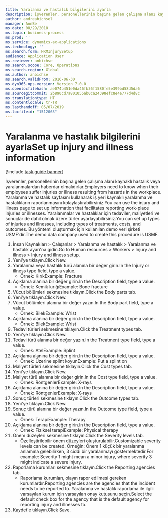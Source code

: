 ```yaml
---
title: Yaralanma ve hastalık bilgilerini ayarla
description: İşverenler, personellerinin başına gelen çalışma alanı kaynaklı hastalık veya yaralanmalardan haberdar olmalıdırlar.
author: andreabichsel
manager: AnnBe
ms.date: 08/29/2018
ms.topic: business-process
ms.prod: ''
ms.service: dynamics-ax-applications
ms.technology: ''
ms.search.form: HRMInjurySetup
audience: Application User
ms.reviewer: anbichse
ms.search.scope: Core, Operations
ms.search.region: Global
ms.author: anbichse
ms.search.validFrom: 2016-06-30
ms.dyn365.ops.version: Version 7.0.0
ms.openlocfilehash: ae074b451e0da46fb36f1580fe5e399bd58d5da6
ms.sourcegitcommit: 2b890cd7a801055ab0ca24398efc8e4e777d4d8c
ms.translationtype: HT
ms.contentlocale: tr-TR
ms.lasthandoff: 05/07/2019
ms.locfileid: "1512063"
---
```

# <a name="set-up-injury-and-illness-information"></a><span data-ttu-id="e7500-103">Yaralanma ve hastalık bilgilerini ayarla</span><span class="sxs-lookup"><span data-stu-id="e7500-103">Set up injury and illness information</span></span>

[!include [task guide banner](../../includes/task-guide-banner.md)]

<span data-ttu-id="e7500-104">İşverenler, personellerinin başına gelen çalışma alanı kaynaklı hastalık veya yaralanmalardan haberdar olmalıdırlar.</span><span class="sxs-lookup"><span data-stu-id="e7500-104">Employers need to know when their employees suffer injuries or illness resulting from hazards in the workplace.</span></span> <span data-ttu-id="e7500-105">Yaralanma ve hastalık sayfasını kullanarak iş yeri kaynaklı yaralanma ve hastalıkların raporlanmasını kolaylaştırabilirsiniz.</span><span class="sxs-lookup"><span data-stu-id="e7500-105">You can use the injury and illness page to set up information that facilitates reporting work-place injuries or illnesses.</span></span> <span data-ttu-id="e7500-106">Yaralanmalar ve hastalıklar için tedaviler, maliyetleri ve sonuçlar de dahil olmak üzere türler ayarlayabilirsiniz.</span><span class="sxs-lookup"><span data-stu-id="e7500-106">You can set up types of injuries and illnesses, including types of treatments, costs, and outcomes.</span></span> <span data-ttu-id="e7500-107">Bu yöntemi oluşturmak için kullanılan demo veri şirketi USMF'dir.</span><span class="sxs-lookup"><span data-stu-id="e7500-107">The demo data company used to create this procedure is USMF.</span></span>

1. <span data-ttu-id="e7500-108">İnsan Kaynakları > Çalışanlar > Yaralanma ve hastalık > Yaralanma ve hastalık ayarı'na gidin.</span><span class="sxs-lookup"><span data-stu-id="e7500-108">Go to Human resources > Workers > Injury and illness > Injury and illness setup.</span></span>
2. <span data-ttu-id="e7500-109">Yeni'ye tıklayın.</span><span class="sxs-lookup"><span data-stu-id="e7500-109">Click New.</span></span>
3. <span data-ttu-id="e7500-110">Yaralanma veya hastalık türü alanına bir değer girin.</span><span class="sxs-lookup"><span data-stu-id="e7500-110">In the Injury or illness type field, type a value.</span></span>
    * <span data-ttu-id="e7500-111">Örnek: Kırık</span><span class="sxs-lookup"><span data-stu-id="e7500-111">Example: Fracture</span></span>  
4. <span data-ttu-id="e7500-112">Açıklama alanına bir değer girin.</span><span class="sxs-lookup"><span data-stu-id="e7500-112">In the Description field, type a value.</span></span>
    * <span data-ttu-id="e7500-113">Örnek: Kemik kırığı</span><span class="sxs-lookup"><span data-stu-id="e7500-113">Example: Bone fracture</span></span>  
5. <span data-ttu-id="e7500-114">Vücut bölümleri sekmesine tıklayın.</span><span class="sxs-lookup"><span data-stu-id="e7500-114">Click the Body parts tab.</span></span>
6. <span data-ttu-id="e7500-115">Yeni'ye tıklayın.</span><span class="sxs-lookup"><span data-stu-id="e7500-115">Click New.</span></span>
7. <span data-ttu-id="e7500-116">Vücut bölümleri alanına bir değer yazın.</span><span class="sxs-lookup"><span data-stu-id="e7500-116">In the Body part field, type a value.</span></span>
    * <span data-ttu-id="e7500-117">Örnek: Bilek</span><span class="sxs-lookup"><span data-stu-id="e7500-117">Example: Wrist</span></span>  
8. <span data-ttu-id="e7500-118">Açıklama alanına bir değer girin.</span><span class="sxs-lookup"><span data-stu-id="e7500-118">In the Description field, type a value.</span></span>
    * <span data-ttu-id="e7500-119">Örnek: Bilek</span><span class="sxs-lookup"><span data-stu-id="e7500-119">Example: Wrist</span></span>  
9. <span data-ttu-id="e7500-120">Tedavi türleri sekmesine tıklayın.</span><span class="sxs-lookup"><span data-stu-id="e7500-120">Click the Treatment types tab.</span></span>
10. <span data-ttu-id="e7500-121">Yeni'ye tıklayın.</span><span class="sxs-lookup"><span data-stu-id="e7500-121">Click New.</span></span>
11. <span data-ttu-id="e7500-122">Tedavi türü alanına bir değer yazın.</span><span class="sxs-lookup"><span data-stu-id="e7500-122">In the Treatment type field, type a value.</span></span>
    * <span data-ttu-id="e7500-123">Örnek: Atel</span><span class="sxs-lookup"><span data-stu-id="e7500-123">Example: Splint</span></span>  
12. <span data-ttu-id="e7500-124">Açıklama alanına bir değer girin.</span><span class="sxs-lookup"><span data-stu-id="e7500-124">In the Description field, type a value.</span></span>
    * <span data-ttu-id="e7500-125">Örnek: Üzerine splint koyun</span><span class="sxs-lookup"><span data-stu-id="e7500-125">Example: Put a splint on</span></span>  
13. <span data-ttu-id="e7500-126">Maliyet türleri sekmesine tıklayın.</span><span class="sxs-lookup"><span data-stu-id="e7500-126">Click the Cost types tab.</span></span>
14. <span data-ttu-id="e7500-127">Yeni'ye tıklayın.</span><span class="sxs-lookup"><span data-stu-id="e7500-127">Click New.</span></span>
15. <span data-ttu-id="e7500-128">Maliyet türü alanına bir değer girin.</span><span class="sxs-lookup"><span data-stu-id="e7500-128">In the Cost type field, type a value.</span></span>
    * <span data-ttu-id="e7500-129">Örnek: Röntgenler</span><span class="sxs-lookup"><span data-stu-id="e7500-129">Example: X-rays</span></span>  
16. <span data-ttu-id="e7500-130">Açıklama alanına bir değer girin.</span><span class="sxs-lookup"><span data-stu-id="e7500-130">In the Description field, type a value.</span></span>
    * <span data-ttu-id="e7500-131">Örnek: Röntgenler</span><span class="sxs-lookup"><span data-stu-id="e7500-131">Example: X-rays</span></span>  
17. <span data-ttu-id="e7500-132">Sonuç türleri sekmesine tıklayın.</span><span class="sxs-lookup"><span data-stu-id="e7500-132">Click the Outcome types tab.</span></span>
18. <span data-ttu-id="e7500-133">Yeni'ye tıklayın.</span><span class="sxs-lookup"><span data-stu-id="e7500-133">Click New.</span></span>
19. <span data-ttu-id="e7500-134">Sonuç türü alanına bir değer yazın.</span><span class="sxs-lookup"><span data-stu-id="e7500-134">In the Outcome type field, type a value.</span></span>
    * <span data-ttu-id="e7500-135">Örnek: Terapi</span><span class="sxs-lookup"><span data-stu-id="e7500-135">Example: Therapy</span></span>  
20. <span data-ttu-id="e7500-136">Açıklama alanına bir değer girin.</span><span class="sxs-lookup"><span data-stu-id="e7500-136">In the Description field, type a value.</span></span>
    * <span data-ttu-id="e7500-137">Örnek: Fiziksel terapi</span><span class="sxs-lookup"><span data-stu-id="e7500-137">Example: Physical therapy</span></span>  
21. <span data-ttu-id="e7500-138">Önem düzeyleri sekmesine tıklayın.</span><span class="sxs-lookup"><span data-stu-id="e7500-138">Click the Severity levels tab.</span></span>
    * <span data-ttu-id="e7500-139">Özelleştirilebilir önem düzeyleri oluşturulabilir.</span><span class="sxs-lookup"><span data-stu-id="e7500-139">Customizable severity levels can be created.</span></span> <span data-ttu-id="e7500-140">Örneğin: Önem 1 küçük bir yaralanma anlamına gelebilirken, 3 ciddi bir yaralanmayı göstermektedir.</span><span class="sxs-lookup"><span data-stu-id="e7500-140">For example: Severity 1 might mean a minor injury, where severity 3 might indicate a severe injury.</span></span>  
22. <span data-ttu-id="e7500-141">Raporlama kurumları sekmesine tıklayın.</span><span class="sxs-lookup"><span data-stu-id="e7500-141">Click the Reporting agencies tab.</span></span>
    * <span data-ttu-id="e7500-142">Raporlama kurumları, olayın rapor edilmesi gereken kurumlardır.</span><span class="sxs-lookup"><span data-stu-id="e7500-142">Reporting agencies are the agencies that the incident needs to be reported to.</span></span> <span data-ttu-id="e7500-143">Yaralanma ve hastalık raporlama ile ilgili varsayılan kurum için varsayılan onay kutusunu seçin.</span><span class="sxs-lookup"><span data-stu-id="e7500-143">Select the default check box for the agency that is the default agency for reporting injury and illnesses to.</span></span>  
23. <span data-ttu-id="e7500-144">Kaydet'e tıklayın.</span><span class="sxs-lookup"><span data-stu-id="e7500-144">Click Save.</span></span>


